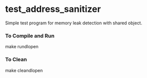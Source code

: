 # test_address_sanitizer
Simple test program for memory leak detection with shared object.

### To Compile and Run
make rundlopen

### To Clean
make cleandlopen
